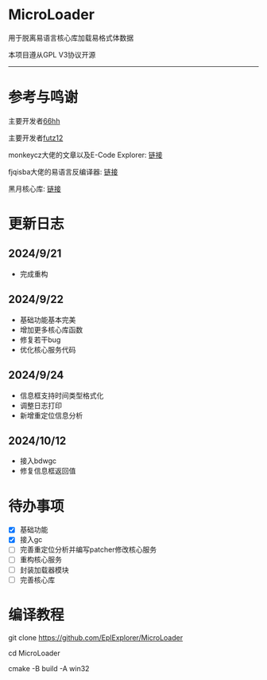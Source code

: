 # MicroLoader

用于脱离易语言核心库加载易格式体数据

本项目遵从GPL V3协议开源

---

# 参考与鸣谢

主要开发者[66hh](https://github.com/66hh/)

主要开发者[futz12](https://github.com/futz12)

monkeycz大佬的文章以及E-Code Explorer: [链接](https://bbs.kanxue.com/thread-18478-1.htm)

fjqisba大佬的易语言反编译器: [链接](https://github.com/fjqisba/E-Decompiler)

黑月核心库: [链接](https://github.com/zhongjianhua163/BlackMoonKernelStaticLib)

# 更新日志

## 2024/9/21

- 完成重构

## 2024/9/22

- 基础功能基本完美
- 增加更多核心库函数
- 修复若干bug
- 优化核心服务代码

## 2024/9/24

- 信息框支持时间类型格式化
- 调整日志打印
- 新增重定位信息分析

## 2024/10/12

- 接入bdwgc
- 修复信息框返回值

# 待办事项

- [x] 基础功能
- [x] 接入gc
- [ ] 完善重定位分析并编写patcher修改核心服务
- [ ] 重构核心服务 
- [ ] 封装加载器模块
- [ ] 完善核心库

# 编译教程

git clone https://github.com/EplExplorer/MicroLoader

cd MicroLoader

cmake -B build -A win32